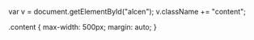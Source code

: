   var v = document.getElementById("alcen");
            v.className += "content";

.content {
  max-width: 500px;
  margin: auto;
}
